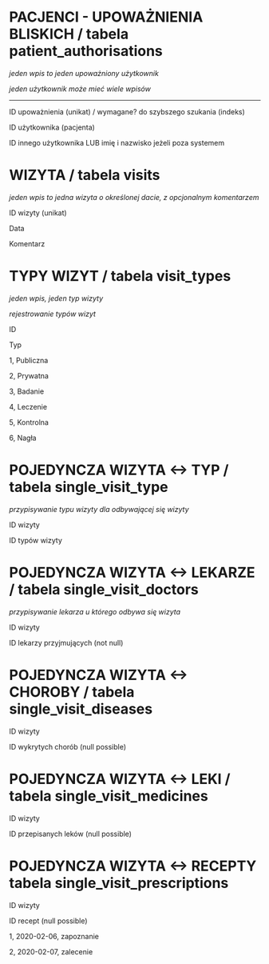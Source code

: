 PACJENCI - UPOWAŻNIENIA BLISKICH / tabela **patient_authorisations**
=

*jeden wpis to jeden upoważniony użytkownik*

*jeden użytkownik może mieć wiele wpisów*

---

ID upoważnienia (unikat) / wymagane? do szybszego szukania (indeks)

ID użytkownika (pacjenta)

ID innego użytkownika LUB imię i nazwisko jeżeli poza systemem

WIZYTA / tabela **visits**
=

*jeden wpis to jedna wizyta o określonej dacie, z opcjonalnym komentarzem*

ID wizyty (unikat)

Data

Komentarz

TYPY WIZYT / tabela **visit_types**
=

*jeden wpis, jeden typ wizyty*

*rejestrowanie typów wizyt*

ID

Typ

1, Publiczna

2, Prywatna

3, Badanie

4, Leczenie

5, Kontrolna

6, Nagła

POJEDYNCZA WIZYTA <-> TYP / tabela **single_visit_type**
=

*przypisywanie typu wizyty dla odbywającej się wizyty*

ID wizyty

ID typów wizyty

POJEDYNCZA WIZYTA <-> LEKARZE / tabela **single_visit_doctors**
=

*przypisywanie lekarza u którego odbywa się wizyta*

ID wizyty

ID lekarzy przyjmujących (not null)

POJEDYNCZA WIZYTA <-> CHOROBY / tabela **single_visit_diseases**
=

ID wizyty

ID wykrytych chorób (null possible)

POJEDYNCZA WIZYTA <-> LEKI / tabela **single_visit_medicines**
=

ID wizyty

ID przepisanych leków (null possible)

POJEDYNCZA WIZYTA <-> RECEPTY tabela **single_visit_prescriptions**
=

ID wizyty

ID recept (null possible)

1, 2020-02-06, zapoznanie

2, 2020-02-07, zalecenie